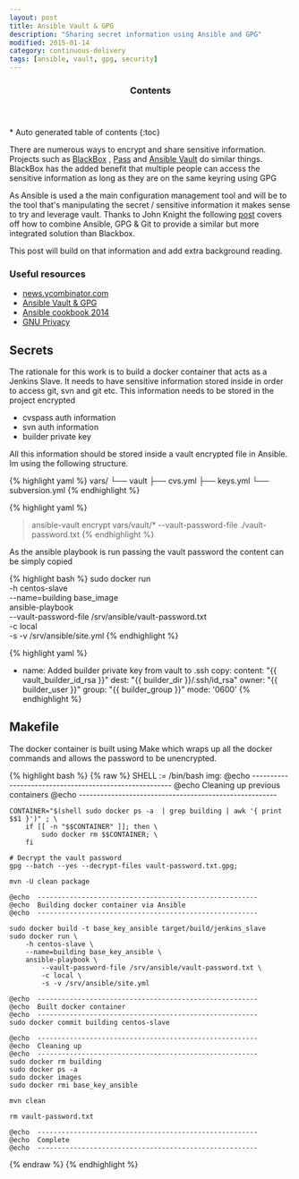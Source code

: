 ```yaml
---
layout: post
title: Ansible Vault & GPG
description: "Sharing secret information using Ansible and GPG"
modified: 2015-01-14
category: continuous-delivery
tags: [ansible, vault, gpg, security]
---
```


<section id="table-of-contents" class="toc">
  <header>
    <h3>Contents</h3>
  </header>
<div id="drawer" markdown="1">
*  Auto generated table of contents
{:toc}
</div>
</section><!-- /#table-of-contents -->

There are numerous ways to encrypt and share sensitive information. Projects such as [BlackBox](https://github.com/StackExchange/blackbox) , [Pass](http://www.passwordstore.org/) and [Ansible Vault](http://docs.ansible.com/playbooks_vault.html) do similar things. BlackBox has the added benefit that multiple people can access the sensitive information as long as they are on the same keyring using GPG

As Ansible is used a the main configuration management tool and will be to the tool that's manipulating the secret / sensitive information it makes sense to try and leverage vault. Thanks to John Knight the following [post](https://btl.gs/2014/09/01/using-ansible-vault-and-gpg-to-secure-critical-infrastructure-in-public-github-repositories/) covers off how to combine Ansible, GPG & Git to provide a similar but more integrated solution than Blackbox.

This post will build on that information and add extra background reading.

### Useful resources

* [news.ycombinator.com](https://news.ycombinator.com/item?id=8264496)<br/>
* [Ansible Vault & GPG](https://btl.gs/2014/09/01/using-ansible-vault-and-gpg-to-secure-critical-infrastructure-in-public-github-repositories/)<br/>
* [Ansible cookbook 2014](http://ansiblecookbook.com/html/en.html#how-do-i-store-private-data-in-git-for-ansible)<br/>
* [GNU Privacy](https://www.gnupg.org/gph/en/manual.html)<br/>

## Secrets

The rationale for this work is to build a docker container that acts as a Jenkins Slave. It needs to have sensitive information stored inside in order to access git, svn and git etc. This information needs to be stored in the project encrypted

* cvspass auth information
* svn auth information
* builder private key

All this information should be stored inside a vault encrypted file in Ansible. Im using the following structure.

{% highlight yaml %}
vars/
└── vault
    ├── cvs.yml
    ├── keys.yml
    └── subversion.yml
{% endhighlight %}

{% highlight yaml %}
> ansible-vault encrypt vars/vault/* --vault-password-file ./vault-password.txt
{% endhighlight %}

As the ansible playbook is run passing the vault password the content can be simply copied

{% highlight bash %}
sudo docker run \
    -h centos-slave \
    --name=building base_image \
    ansible-playbook \
        --vault-password-file /srv/ansible/vault-password.txt \
        -c local \
        -s -v /srv/ansible/site.yml
{% endhighlight %}

{% highlight yaml %}
- name: Added builder private key from vault to .ssh
  copy:
    content: "{{ vault_builder_id_rsa }}"
    dest: "{{ builder_dir }}/.ssh/id_rsa"
    owner: "{{ builder_user }}"
    group: "{{ builder_group }}"
    mode: '0600'
{% endhighlight %}

## Makefile

The docker container is built using Make which wraps up all the docker commands and allows the password to be unencrypted.

{% highlight bash %}
{% raw %}
SHELL := /bin/bash
img:
    @echo -------------------------------------------------------
    @echo Cleaning up previous containers
    @echo -------------------------------------------------------

    CONTAINER="$(shell sudo docker ps -a  | grep building | awk '{ print $$1 }')" ; \
        if [[ -n "$$CONTAINER" ]]; then \
            sudo docker rm $$CONTAINER; \
        fi

    # Decrypt the vault password
    gpg --batch --yes --decrypt-files vault-password.txt.gpg;

    mvn -U clean package

    @echo  -------------------------------------------------------
    @echo  Building docker container via Ansible
    @echo  -------------------------------------------------------

    sudo docker build -t base_key_ansible target/build/jenkins_slave
    sudo docker run \
        -h centos-slave \
        --name=building base_key_ansible \
        ansible-playbook \
            --vault-password-file /srv/ansible/vault-password.txt \
            -c local \
            -s -v /srv/ansible/site.yml

    @echo  -------------------------------------------------------
    @echo  Built docker container
    @echo  -------------------------------------------------------
    sudo docker commit building centos-slave

    @echo  -------------------------------------------------------
    @echo  Cleaning up
    @echo  -------------------------------------------------------
    sudo docker rm building
    sudo docker ps -a
    sudo docker images
    sudo docker rmi base_key_ansible

    mvn clean

    rm vault-password.txt

    @echo  -------------------------------------------------------
    @echo  Complete
    @echo  -------------------------------------------------------
{% endraw %}
{% endhighlight %}